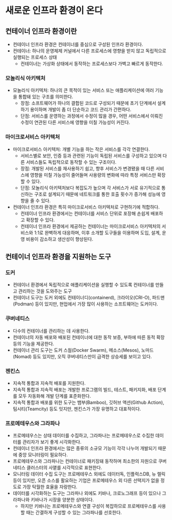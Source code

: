 # 새로운 인프라 환경이 온다

## 컨테이너 인프라 환경이란

- 컨테이너 인프라 환경은 컨테이너를 중심으로 구성된 인프라 환경이다.
- 컨테이너: 하나의 운영체제 커널에서 다른 프로세스에 영향을 받지 않고 독립적으로 실행되는 프로세스 상태
	- 컨테이너는 가상화 상태에서 동작하는 프로세스보다 가벽고 빠르게 동작한다.

### 모놀리식 아키텍처

- 모놀리식 아키텍처: 하나의 큰 목적이 있는 서비스 또는 애플리케이션에 여러 기능을 통합돼 있는 구조를 의미한다.
	- 장점: 소프트웨어가 하나의 결합된 코드로 구성되기 때문에 초기 단계에서 설계하기 용이하며 개발이 좀 더 단순하고 코드 관리가 간편하다.
	- 단점: 서비스를 운영하는 과정에서 수정이 많을 경우, 어떤 서비스에서 이뤄진 수정이 연관된 다른 서비스에 영향을 미칠 가능성이 커진다.

### 마이크로서비스 아키텍처

- 마이크로서비스 아키텍처: 개별 기능을 하는 작은 서비스를 각각 연결한다.
	- 서비스별로 보안, 인증 등과 관련된 기능이 독립된 서비스를 구성하고 있으며 다른 서비스들도 독립적으로 동작할 수 있는 구조이다.
	- 장점: 개발된 서비스를 재사용하기 쉽고, 향후 서비스가 변경됐을 때 다른 서비스에 영향을 미칠 가능성이 줄어들며 사용량의 변화에 따라 특정 서비스만 확장할 수 있다.
	- 단점: 모놀리식 아키텍처보다 복잡도가 높으며 각 서비스가 서로 유기적으로 통신하는 구조로 설계되기 때문에 네트워크를 통한 호출 횟수가 증가해 성능에 영향을 줄 수 있다.
- 컨테이너 인프라 환경은 특히 마이크로서비스 아키텍처로 구현하기에 적합하다.
	- 컨테이너 인프라 환경에서는 컨테이너를 서비스 단위로 포장해 손쉽게 배포하고 확장할 수 있다.
	- 컨테이너 인프라 환경에서 제공하는 컨테이너는 마이크로서비스 아키텍처의 서비스와 1:1로 완벽하게 대응하며, 이후 소개할 도구들을 이용하며 도입, 설계, 운영 비용이 감소하고 생산성이 향상된다.


## 컨테이너 인프라 환경을 지원하는 도구

### 도커

- 컨테이너 환경에서 독립적으로 애플리케이션을 실행할 수 있도록 컨테이너를 만들고 관리하는 것을 도와주는 도구
- 컨테이너 도구는 도커 외에도 컨테이너디(containerd), 크라이오(CRI-O), 파드맨(Podman) 등이 있지만, 현업에서 가장 많이 사용하는 소프트웨어는 도커이다.

### 쿠버네티스

- 다수의 컨테이너를 관리하는 데 사용한다.
- 컨테이너의 자동 배포와 배포된 컨테이너에 대한 동작 보증, 부하에 따른 동적 확장 등의 기능을 제공한다.
- 컨테이너 관리 도구는 도커 스웜(Docker Swarm), 메소스(Mesos), 노마드(Nomad) 등도 있지만, 오직 쿠버네티스만이 급격한 상승세를 보이고 있다.

### 젠킨스

- 지속적 통합과 지속적 배포를 지원한다.
- 지속적 통합과 지속적 배포는 개발한 프로그램의 빌드, 테스트, 패키지화, 배포 단계를 모두 자동화해 개발 단계를 표준화한다.
- 지속적 통합과 배포를 위한 도구는 뱀부(Bamboo), 깃허브 액션(Github Action), 팀시티(Teamcity) 등도 잇지만, 젠킨스가 가장 유명하고 대표적이다.

### 프로메테우스와 그라파나

- 프로메테우스는 상태 데이터를 수집하고, 그라파나는 프로메테우스로 수집한 데이터를 관리자가 보기 좋게 시각화한다.
- 컨테이너 인프라 환경에서는 많은 종류의 소규모 기능이 각각 나누어 개발되기 때문에 중앙 모니터링이 필요하다.
- 프로메테우스와 그라파나는 컨테이너로 패키징돼 동작하며 최소한의 자원으로 쿠버네티스 클러스터의 사앹를 시각적으로 표현한다.
- 모니터링 데이터 수집 도구는 프로메테우스 외에도 데이터독, 인플럭스DB, 뉴 렐릭 등이 있지만, 오픈 소스를 활요하는 기업은 프로메테우스 외 다른 선택지가 없을 정도로 가장 탁월한 효율을 자랑한다.
- 데이터를 시각화하는 도구는 그라파나 외에도 키바나, 크로노그래프 등이 있으나 그라파나와 키바나가 시장을 양분한 상태이다. 
	- 하지만 키바나는 프로메테우스와 연결 구성이 복잡하므로 프로메테우스를 사용할 때는 간결하게 구성할 수 있는 그라파나를 선호한다.
